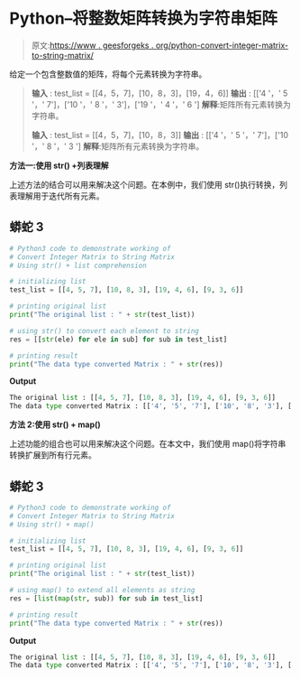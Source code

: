 # Python–将整数矩阵转换为字符串矩阵

> 原文:[https://www . geesforgeks . org/python-convert-integer-matrix-to-string-matrix/](https://www.geeksforgeeks.org/python-convert-integer-matrix-to-string-matrix/)

给定一个包含整数值的矩阵，将每个元素转换为字符串。

> **输入** : test_list = [[4，5，7]，[10，8，3]，[19，4，6]]
> **输出** : [['4 '，' 5 '，' 7']，['10 '，' 8 '，' 3']，['19 '，' 4 '，' 6 ']
> **解释**:矩阵所有元素转换为字符串。
> 
> **输入** : test_list = [[4，5，7]，[10，8，3]]
> **输出** : [['4 '，' 5 '，' 7']，['10 '，' 8 '，' 3 ']
> **解释**:矩阵所有元素转换为字符串。

**方法一:使用 str() +列表理解**

上述方法的结合可以用来解决这个问题。在本例中，我们使用 str()执行转换，列表理解用于迭代所有元素。

## 蟒蛇 3

```py
# Python3 code to demonstrate working of 
# Convert Integer Matrix to String Matrix
# Using str() + list comprehension

# initializing list
test_list = [[4, 5, 7], [10, 8, 3], [19, 4, 6], [9, 3, 6]]

# printing original list
print("The original list : " + str(test_list))

# using str() to convert each element to string 
res = [[str(ele) for ele in sub] for sub in test_list]

# printing result 
print("The data type converted Matrix : " + str(res))
```

**Output**

```py
The original list : [[4, 5, 7], [10, 8, 3], [19, 4, 6], [9, 3, 6]]
The data type converted Matrix : [['4', '5', '7'], ['10', '8', '3'], ['19', '4', '6'], ['9', '3', '6']]

```

**方法 2:使用 str() + map()**

上述功能的组合也可以用来解决这个问题。在本文中，我们使用 map()将字符串转换扩展到所有行元素。

## 蟒蛇 3

```py
# Python3 code to demonstrate working of 
# Convert Integer Matrix to String Matrix
# Using str() + map()

# initializing list
test_list = [[4, 5, 7], [10, 8, 3], [19, 4, 6], [9, 3, 6]]

# printing original list
print("The original list : " + str(test_list))

# using map() to extend all elements as string  
res = [list(map(str, sub)) for sub in test_list]

# printing result 
print("The data type converted Matrix : " + str(res))
```

**Output**

```py
The original list : [[4, 5, 7], [10, 8, 3], [19, 4, 6], [9, 3, 6]]
The data type converted Matrix : [['4', '5', '7'], ['10', '8', '3'], ['19', '4', '6'], ['9', '3', '6']]

```